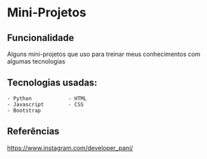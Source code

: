 # Mini-Projetos

## Funcionalidade
Alguns mini-projetos que uso para treinar meus conhecimentos com algumas tecnologias

## Tecnologias usadas:
    - Python            - HTML
    - Javascript        - CSS
    - Bootstrap
    
## Referências
https://www.instagram.com/developer_pani/
